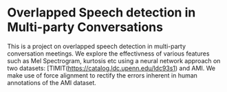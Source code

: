 # Overlapped Speech detection in Multi-party Conversations

This is a project on overlapped speech detection in multi-party conversation meetings. We explore the effectivness of various features such as Mel Spectrogram, kurtosis etc using a neural network approach on two datasets: [TIMIT(https://catalog.ldc.upenn.edu/ldc93s1) and AMI. We make use of force alignment to rectify the errors inherent in human annotations of the AMI dataset.



